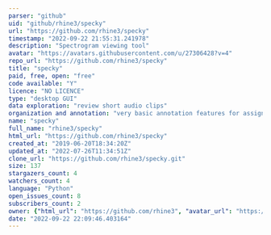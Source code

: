 ```yaml
---
parser: "github"
uid: "github/rhine3/specky"
url: "https://github.com/rhine3/specky"
timestamp: "2022-09-22 21:55:31.241978"
description: "Spectrogram viewing tool"
avatar: "https://avatars.githubusercontent.com/u/27306428?v=4"
repo_url: "https://github.com/rhine3/specky"
title: "specky"
paid, free, open: "free"
code available: "Y"
licence: "NO LICENCE"
type: "desktop GUI"
data exploration: "review short audio clips"
organization and annotation: "very basic annotation features for assigning yes/no annotations to short audio clips"
name: "specky"
full_name: "rhine3/specky"
html_url: "https://github.com/rhine3/specky"
created_at: "2019-06-20T18:34:20Z"
updated_at: "2022-07-26T11:34:51Z"
clone_url: "https://github.com/rhine3/specky.git"
size: 137
stargazers_count: 4
watchers_count: 4
language: "Python"
open_issues_count: 8
subscribers_count: 2
owner: {"html_url": "https://github.com/rhine3", "avatar_url": "https://avatars.githubusercontent.com/u/27306428?v=4", "login": "rhine3", "type": "User"}
date: "2022-09-22 22:09:46.403164"
---
```

